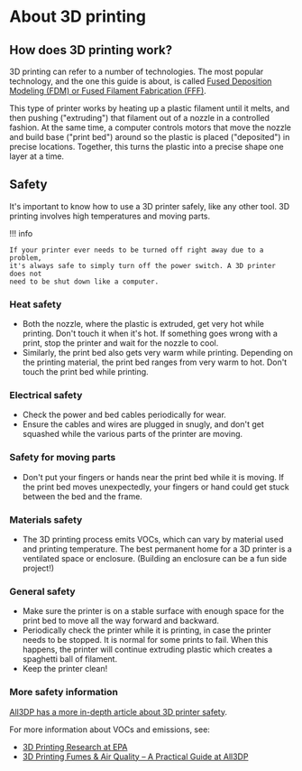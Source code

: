 # About 3D printing

## How does 3D printing work?

3D printing can refer to a number of technologies. The most popular technology,
and the one this guide is about, is called
[Fused Deposition Modeling (FDM) or Fused Filament Fabrication (FFF)][wiki-fff].

This type of printer works by heating up a plastic filament until it melts, and
then pushing ("extruding") that filament out of a nozzle in a controlled
fashion. At the same time, a computer controls motors that move the nozzle and
build base ("print bed") around so the plastic is placed ("deposited") in
precise locations. Together, this turns the plastic into a precise shape one
layer at a time.

## Safety

It's important to know how to use a 3D printer safely, like any other tool. 3D
printing involves high temperatures and moving parts.

!!! info

    If your printer ever needs to be turned off right away due to a problem,
    it's always safe to simply turn off the power switch. A 3D printer does not
    need to be shut down like a computer.

### Heat safety

* Both the nozzle, where the plastic is extruded, get very hot while printing.
  Don't touch it when it's hot. If something goes wrong with a print, stop the
  printer and wait for the nozzle to cool.
* Similarly, the print bed also gets very warm while printing. Depending on the
  printing material, the print bed ranges from very warm to hot. Don't touch the
  print bed while printing.

### Electrical safety

* Check the power and bed cables periodically for wear.
* Ensure the cables and wires are plugged in snugly, and don't get squashed
  while the various parts of the printer are moving.

### Safety for moving parts

* Don't put your fingers or hands near the print bed while it is moving. If the
  print bed moves unexpectedly, your fingers or hand could get stuck between the
  bed and the frame.

### Materials safety

* The 3D printing process emits VOCs, which can vary by material used and
  printing temperature. The best permanent home for a 3D printer is a ventilated
  space or enclosure. (Building an enclosure can be a fun side project!)

### General safety

* Make sure the printer is on a stable surface with enough space for the print
  bed to move all the way forward and backward.
* Periodically check the printer while it is printing, in case the printer needs
  to be stopped. It is normal for some prints to fail. When this happens, the
  printer will continue extruding plastic which creates a spaghetti ball of
  filament.
* Keep the printer clean!

### More safety information

[All3DP has a more in-depth article about 3D printer safety][all3dp-printer-safety].

For more information about VOCs and emissions, see:

* [3D Printing Research at EPA][epa-3d-printing-research]
* [3D Printing Fumes & Air Quality – A Practical Guide at All3DP][all3dp-fumes-air-quality]


[all3dp-printer-safety]: https://all3dp.com/2/3d-printing-safety-simply-explained/
[wiki-fff]: https://en.wikipedia.org/wiki/Fused_filament_fabrication
[epa-3d-printing-research]: https://www.epa.gov/chemical-research/3d-printing-research-epa
[all3dp-fumes-air-quality]: https://all3dp.com/1/3d-printing-emissions-air-quality/
